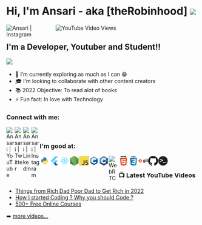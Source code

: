 # Hi, I'm Ansari - aka [theRobinhood] <img src="https://media.giphy.com/media/cIn5fTcjnKhStIeAef/giphy.gif" width="50">

![YouTube Video Views](https://img.shields.io/youtube/views/-dHgrUTObOo?label=Watch%20Me&logo=youtube&style=for-the-badge)
[<img target="_blank" align="left" alt="Ansari | Instagram" width="130px" src="https://img.shields.io/badge/Follow Me-E4405F?style=for-the-badge&logo=instagram&logoColor=white"/>][instagram]
## I'm a Developer, Youtuber and Student!! 
<img src="https://media3.giphy.com/media/NWNJHyPmIuXGxt6QnO/giphy_s.gif" width="100">

- 🎈 I’m currently exploring as much as I can 😁
- 🎓 I’m looking to collaborate with other content creators
- 📚 2022 Objective: To read alot of books
- ⚡ Fun fact: In love with Technology 

### Connect with me:

[<img align="left" alt="Ansari | YouTube" width="22px" src="https://cdn.jsdelivr.net/npm/simple-icons@v3/icons/youtube.svg" target="_blank" />][youtube]
[<img align="left" alt="Ansari | Twitter" width="22px" src="https://cdn.jsdelivr.net/npm/simple-icons@v3/icons/twitter.svg" target="_blank" />][twitter]
[<img align="left" alt="Ansari | LinkedIn" width="22px" src="https://cdn.jsdelivr.net/npm/simple-icons@v3/icons/linkedin.svg" target="_blank" />][linkedin]
[<img align="left" alt="Ansari | Instagram" width="22px" src="https://cdn.jsdelivr.net/npm/simple-icons@v3/icons/instagram.svg" target="_blank" />][instagram]

<br />

### I'm good at:

<img align="left" alt="Python" width="26px" src="https://raw.githubusercontent.com/github/explore/80688e429a7d4ef2fca1e82350fe8e3517d3494d/topics/python/python.png" />

<img align="left" alt="Flutter" width="26px" src="https://raw.githubusercontent.com/github/explore/80688e429a7d4ef2fca1e82350fe8e3517d3494d/topics/flutter/flutter.png" />

<img align="left" alt="React" width="26px" src="https://raw.githubusercontent.com/github/explore/80688e429a7d4ef2fca1e82350fe8e3517d3494d/topics/react/react.png" />

<img align="left" alt="Node.js" width="26px" src="https://raw.githubusercontent.com/github/explore/80688e429a7d4ef2fca1e82350fe8e3517d3494d/topics/nodejs/nodejs.png" />

<img align="left" alt="JavaScript" width="26px" src="https://raw.githubusercontent.com/github/explore/80688e429a7d4ef2fca1e82350fe8e3517d3494d/topics/javascript/javascript.png" />

<img align="left" alt="C" width="26px" src="https://raw.githubusercontent.com/github/explore/f3e22f0dca2be955676bc70d6214b95b13354ee8/topics/c/c.png" />

<img align="left" alt="C++" width="26px" src="https://raw.githubusercontent.com/github/explore/80688e429a7d4ef2fca1e82350fe8e3517d3494d/topics/cpp/cpp.png" />

<img align="left" alt="WebRTC" width="26px" src="https://avatars.githubusercontent.com/u/10526312?s=200&v=4" />

<img align="left" alt="HTML5" width="26px" src="https://raw.githubusercontent.com/github/explore/80688e429a7d4ef2fca1e82350fe8e3517d3494d/topics/html/html.png" />

<img align="left" alt="CSS3" width="26px" src="https://raw.githubusercontent.com/github/explore/80688e429a7d4ef2fca1e82350fe8e3517d3494d/topics/css/css.png" />

<img align="left" alt="Git" width="26px" src="https://raw.githubusercontent.com/github/explore/80688e429a7d4ef2fca1e82350fe8e3517d3494d/topics/git/git.png" />

<img align="left" alt="GitHub" width="26px" src="https://raw.githubusercontent.com/github/explore/78df643247d429f6cc873026c0622819ad797942/topics/github/github.png" />

<img align="left" alt="Terminal" width="26px" src="https://raw.githubusercontent.com/github/explore/80688e429a7d4ef2fca1e82350fe8e3517d3494d/topics/terminal/terminal.png" />

<br />

### 📺 Latest YouTube Videos
<!-- YOUTUBE -->
- [Things from Rich Dad Poor Dad to Get Rich in 2022](https://youtu.be/iG-4Y_6MZgU)
- [How I started Coding ? Why you should Code ?](https://www.youtube.com/watch?v=8CWCEst7olw)
- [500+ Free Online Courses ](https://www.youtube.com/watch?v=DohM2xRiHxE)
<!-- YOUTUBE -->

➡️ [more videos...](https://youtube.com/amsorry)

[twitter]: https://twitter.com/AnsariStark
[youtube]: https://youtube.com/amsorry
[instagram]: https://instagram.com/the_robin_hood
[linkedin]: https://linkedin.com/in/ansari-s
